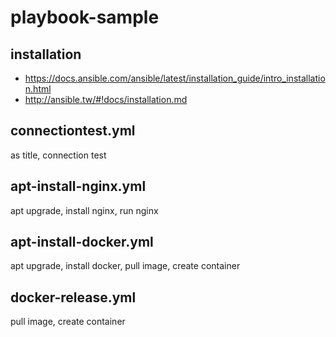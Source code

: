 # playbook-sample

## installation
- https://docs.ansible.com/ansible/latest/installation_guide/intro_installation.html
- http://ansible.tw/#!docs/installation.md

## connectiontest.yml
as title, connection test

## apt-install-nginx.yml
apt upgrade, install nginx, run nginx

## apt-install-docker.yml
apt upgrade, install docker, pull image, create container

## docker-release.yml
pull image, create container
